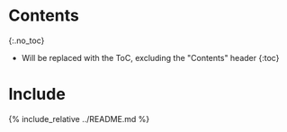 # Contents
{:.no_toc}

* Will be replaced with the ToC, excluding the "Contents" header
{:toc}

# Include
{% include_relative ../README.md %}